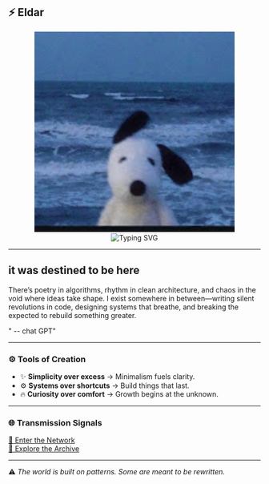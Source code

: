 ## ⚡                                          Eldar
<div align="center">
  <img src="https://github.com/eldar-05/justcoolpic/blob/main/dar-meme.jpg" width="400" alt="Just a cool pic" />
</div>

<div align="center">
  <img src="https://readme-typing-svg.herokuapp.com?font=Orbitron&size=22&duration=3000&color=F7B93E&center=true&vCenter=true&lines=>_Echoes+of+Code;>_Architect+of+the+Invisible;>_Traveler+of+the+Binary+Realm;>_Shaping+the+Unwritten" alt="Typing SVG" />
</div>

---
## it was destined to be here

There’s poetry in algorithms, rhythm in clean architecture, and chaos in the void where ideas take shape. I exist somewhere in between—writing silent revolutions in code, designing systems that breathe, and breaking the expected to rebuild something greater.

" -- chat GPT"

---
### ⚙️ Tools of Creation

- ✨ **Simplicity over excess** → Minimalism fuels clarity.
- ⚙️ **Systems over shortcuts** → Build things that last.
- 🔥 **Curiosity over comfort** → Growth begins at the unknown.

---
### 🌐 Transmission Signals

[🔗 Enter the Network](https://www.instagram.com/eldar.xc/)  
[📡 Explore the Archive](https://sites.google.com/view/eldar-portfolio/home)  

---
⚠️ *The world is built on patterns. Some are meant to be rewritten.*
